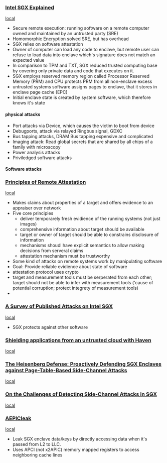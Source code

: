 ### [Intel SGX Explained](https://eprint.iacr.org/2016/086.pdf)
[local](2016-086.pdf)
* Secure remote execution: running software on a remote computer owned and maintained by an untrusted party (SRE)
* Homomorphic Encryption solved SRE, but has overhead
* SGX relies on software attestation
* Owner of computer can load any code to enclave, but remote user can refuse to load data into enclave which's signature does not match an expected value 
* In comparison to TPM and TXT, SGX reduced trusted computing base by covering only private data and code that executes on it.
* SGX employs reserved memory region called Processor Reserved Memory (PRM) and CPU protects PRM from all non-enclave excess
* untrusted systems software assigns pages to enclave, that it stores in enclave page cache (EPC)
* Initial enclave state is created by system software, which therefore knows it's state
#### physical attacks
* Port attacks via Device, which causes the victim to boot from device
* Debugports, attack via relayed Ringbus signal, GDXC
* Bus tapping attacks, DRAM Bus tapping expensive and complicated 
* Imaging attack: Read global secrets that are shared by all chips of a family with microscopy
* Power analysis attacks 
* Priviledged software attacks

#### Software attacks

### [Principles of Remote Attestation](https://web.cs.wpi.edu/~guttman/pubs/remote_attest.pdf)
[local](remote_attest.pdf)
* Makes claims about properties of a target and offers evidence to an appraiser over network
* Five core principles
    * deliver temporarely fresh evidience of the running systems (not just images)
    * comprehensive information about target should be available
    * target or owner of target should be able to constrains disclosure of information
    * mechanisms shoudl have explicit semantics to allow making decisions from serveral claims
    * attestation mechanism must be trustworthy
* Some kind of attacks on remote systems work by manipulating software
* Goal: Provide reliable evidience about state of software
* attestation protocol uses crypto
* target and measurement tools must be serperated from each other; target should not be able to infer with measurement tools ('cause of potential corruption; protect integrety of measurement tools)
* 

### [A Survey of Published Attacks on Intel SGX](https://arxiv.org/pdf/2006.13598)
[local](2006.13598v1.pdf)
* SGX protects against other software

### [Shielding applications from an untrusted cloud with Haven](https://www.usenix.org/system/files/conference/osdi14/osdi14-paper-baumann.pdf)
[local](osdi14-paper-baumann.pdf)

### [The Heisenberg Defense: Proactively Defending SGX Enclaves against Page-Table-Based Side-Channel Attacks](https://arxiv.org/pdf/1712.08519)
[local](1712.08519v1.pdf)

### [On the Challenges of Detecting Side-Channel Attacks in SGX](https://arxiv.org/pdf/2011.14599)
[local](2011.14599v2.pdf)

### [AEPICleak](https://aepicleak.com/aepicleak.pdf)
[local](aepicleak.pdf)
* Leak SGX enclave data/keys by directly accessing data when it's passed from L2 to LLC.
* Uses APCI (not x2APIC) memory mapped registers to access neighboring cache lines 